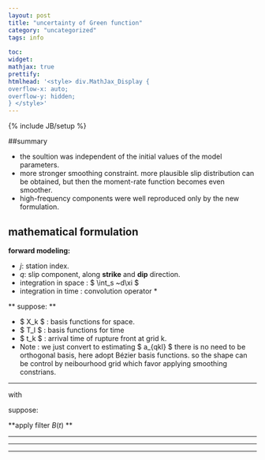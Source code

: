 ```yaml
---
layout: post
title: "uncertainty of Green function"
category: "uncategorized"
tags: info
 
toc:
widget:
mathjax: true
prettify: 
htmlhead: '<style> div.MathJax_Display {
overflow-x: auto;
overflow-y: hidden;
} </style>'
---
```

{% include JB/setup %}
 
##summary

+ the soultion was independent of the initial values of the model parameters.
+ more stronger smoothing constraint. more plausible slip distribution can be obtained, but then the moment-rate function becomes even smoother.
+ high-frequency components were well reproduced only by the new formulation.


<script type="math/tex; mode=display">
min: \left(d-Ha\right)^t E^{-1} (d-Ha)
</script>

<!--end_excerpt-->

## mathematical formulation

**forward modeling:**

<script type="math/tex; mode=display">
u_j\left(t\right)=\sum_{q=1}^2 \int_s G_{qj}^0\left(t,\xi\right)*\dot{D}_q^0\left(t,\xi\right)~d\xi +e_{bj}\left( t \right)
</script>

+ *j*: station index. 
+ *q*: slip component, along **strike** and **dip** direction.
+ integration in space :  $ \int_s ~d\xi $ 
+ integration in time :  convolution operator \* 

** suppose: **
<script type="math/tex; mode=display">
\dot{D}_q^0\left(t,\xi\right) \thickapprox \sum_{k=1}^K \sum_{l=1}^L a_{qkl}X_k\left(\xi\right)T_l\left(t-t_k\right)
</script>

+ $ X_k $ : basis functions for space. 
+ $ T_l $ : basis functions for time    
+ $ t_k $ : arrival time of rupture front at grid k. 
+ Note : we just convert to estimating $ a_{qkl} $ 
         there is no need to be orthogonal basis, here adopt Bézier basis functions. 
         so the shape can be control by neibourhood grid which favor applying smoothing constrians.

---

<script type="math/tex; mode=display">
\begin{aligned}

u_j\left(t\right)&=\sum_{q=1}^2 \int_s G_{qj}^0\left(t,\xi\right)*\dot{D}_q^0\left(t,\xi\right)~d\xi +e_{bj}\left( t \right)\\
                 &=\sum_{q=1}^2 \int_s G_{qj}^0\left(t,\xi\right)* \sum_{k=1}^K \sum_{l=1}^L a_{qkl}X_k\left(\xi\right)T_l\left(t-t_k\right) ~d\xi +e_{bj}\left( t \right)\\
                 &=\sum_{q=1}^2 \sum_{k=1}^K \sum_{l=1}^L a_{qkl} T_l \left( t - t_k \right) * g_{qkj}^0\left( t \right) +e_{bj}\left( t \right) \\

\end{aligned}
</script>

with 
<script type="math/tex; mode=display">
 g_{qkj}^0\left( t \right) = \int_s X_k \left( \xi \right) G_{qj}^0\left(t,\xi\right) ~d\xi
</script>

suppose: 
<script type="math/tex; mode=display">
g_{qkj}^0\left( t \right) = g_{qkj}  \left( t \right) + \delta g_{qkj} \left( t \right) 
</script>

<script type="math/tex; mode=display">
\begin{aligned}
u_j \left( t \right) & = \sum_{q=1}^2 \sum_{k=1}^K 
                       \left[  
                          \sum_{l=1}^L \bbox[#eee]{ T_l\left(t-t_k\right)*g_{qkj}\left( t \right) } \color{red}{ a_{qkl}}    + 
                          \bbox[#eee]{  \sum_{l=1}^L a_{qkl}T_l\left(t-t_k\right)}  * \color{red}{ \delta g_{qkj} \left( t \right) }
                       \right] 
                     + e_{bj}\left( t \right) \\
		& = \sum_{q=1}^2 \sum_{k=1}^K 
                       \left[  
                          \sum_{l=1}^L \bbox[#eee]{ \widetilde{H}_{qklj}\left(t\right) }  \color{red}{ a_{qkl}}    + 
                          \bbox[#eee]{  \widetilde{P}_{qk}\left(t,a_{qkl}\right)} * \color{red}{ \delta g_{qkj} \left( t \right) }
                       \right] 
                     + e_{bj}\left( t \right)
\end{aligned}
</script>

**apply filter $B(t)$ **

<script type="math/tex; mode=display">
\begin{aligned}
d_j \left( t \right) & = B\left(t\right) * u_j\left( t\right) \\
 		     & = \sum_{q=1}^2 \sum_{k=1}^K 
                       \left[  
                          \sum_{l=1}^L \bbox[#eee]{ B\left(t\right)*T_l\left(t-t_k\right)*g_{qkj}\left( t \right) } \color{red}{ a_{qkl}}    + 
                          \bbox[#eee]{  \sum_{l=1}^L B\left(t\right)*a_{qkl}T_l\left(t-t_k\right)}  * \color{red}{ \delta g_{qkj} \left( t \right) }
                       \right] 
                     + B\left(t\right)*e_{bj}\left( t \right) \\
		     & = \sum_{q=1}^2 \sum_{k=1}^K 
                       \left[  
                          \sum_{l=1}^L \bbox[#eee]{ B\left(t\right)*\widetilde{H}_{qklj}\left(t\right) }  \color{red}{ a_{qkl}}    + 
                          \bbox[#eee]{  B\left(t\right)*\widetilde{P}_{qk}\left(t,a_{qkl}\right)} * \color{red}{ \delta g_{qkj} \left( t \right) }
                       \right] 
                     + B\left(t\right)*e_{bj}\left( t \right) \\
		     & = \sum_{q=1}^2 \sum_{k=1}^K 
                       \left[  
                          \sum_{l=1}^L \bbox[#eee]{ H_{qklj}\left(t\right) }  \color{red}{ a_{qkl}}    + 
                          \bbox[#eee]{  P_{qk}\left(t,a_{qkl}\right)} * \color{red}{ \delta g_{qkj} \left( t \right) }
                       \right] 
                     + B\left(t\right)*e_{bj}\left( t \right)
		
\end{aligned}
</script>

---
<script type="math/tex; mode=display">
\begin{aligned}
d_j &= H_ja+e_j\left(a\right) \\
with &: \\
e_j(a) &= \sum_{q=1}^2 \sum_{k=1}^K P_{qkj}\left(a\right)  \delta g_{qkj} \left( t \right) + B_je_{bj}
\end{aligned}
</script>
---
<script type="math/tex; mode=display">
\begin{aligned}
\widetilde{e}_j(t;a) & = \sum_{q=1}^2 \sum_{k=1}^K 
           \bbox[#eee]{  P_{qk}\left(t,a_{qkl}\right)} * \color{red}{ \delta g_{qkj} \left( t \right) }
           + B\left(t\right)*e_{bj}\left( t \right) \\
	  & = \sum_{q=1}^2 \sum_{k=1}^K 
            \bbox[#eee]{  B\left(t\right)*\widetilde{P}_{qk}\left(t,a_{qkl}\right)} * \color{red}{ \delta g_{qkj} \left( t \right) }
          + B\left(t\right)*e_{bj}\left( t \right) \\
          &=\bbox[#eee]{ \sum_{q=1}^2 \sum_{k=1}^K 
            \bbox[#fee]{  \sum_{l=1}^L B\left(t\right)*a_{qkl}T_l\left(t-t_k\right)}  * \color{red}{ \delta g_{qkj} \left( t \right) }
           + B\left(t\right)*e_{bj}\left( t \right)} \\
	  &=\bbox[#eee]{\sum_{q=1}^2 \sum_{k=1}^K 
           \bbox[#fee]{  \sum_{l=1}^L B\left(t\right)*a_{qkl}T_l\left(t-t_k\right)}  * \color{red}{ \int_s X_k \left( \xi \right)   \delta G_{qj}^0\left(t,\xi\right) ~d\xi }
           + B\left(t\right)*e_{bj}\left( t \right)} \\
	  &=B\left(t\right)  * \sum_{q=1}^2 \color{red}{ \int_s \sum_{k=1}^K 
            \sum_{l=1}^L   a_{qkl} X_k \left( \xi \right) T_l\left(t-t_k\right) * \delta G_{qj}^0\left(t,\xi\right) ~d\xi }
           + B\left(t\right)*e_{bj}\left( t \right) \\
	  &=B\left(t\right)  * \sum_{q=1}^2 \color{red}{ \int_s \dot{D}_q^0\left(t,\xi\right) * \delta G_{qj}^0\left(t,\xi\right) ~d\xi }
           + B\left(t\right)*e_{bj}\left( t \right) \\
\end{aligned}
</script>

---





